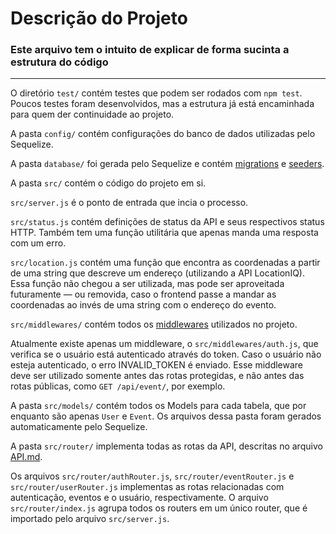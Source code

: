 # Descrição do Projeto

### Este arquivo tem o intuito de explicar de forma sucinta a estrutura do código

<hr/>

O diretório `test/` contém testes que podem ser rodados com `npm test`. Poucos testes foram desenvolvidos,
mas a estrutura já está encaminhada para quem der continuidade ao projeto.

A pasta `config/` contém configurações do banco de dados utilizadas pelo Sequelize.

A pasta `database/` foi gerada pelo Sequelize e contém [migrations](https://sequelize.org/master/manual/migrations.html) e [seeders](https://sequelize.org/master/manual/migrations.html#creating-first-seed).

A pasta `src/` contém o código do projeto em si.

`src/server.js` é o ponto de entrada que incia o processo.

`src/status.js` contém definições de status da API e seus respectivos status HTTP. Também tem uma função utilitária que apenas manda uma resposta com um erro.

`src/location.js` contém uma função que encontra as coordenadas a partir de uma string que descreve um endereço (utilizando a API LocationIQ). Essa função não chegou a ser utilizada, mas pode ser aproveitada futuramente &mdash; ou removida, caso o frontend passe a mandar as coordenadas ao invés de uma string com o endereço do evento.

`src/middlewares/` contém todos os [middlewares](https://expressjs.com/pt-br/guide/using-middleware.html) utilizados no projeto.

Atualmente existe apenas um middleware, o `src/middlewares/auth.js`, que verifica se o usuário está autenticado através do token. Caso o usuário não esteja autenticado, o erro INVALID_TOKEN é enviado. Esse middleware deve ser utilizado somente antes das rotas protegidas, e não antes das rotas públicas, como `GET /api/event/`, por exemplo.

A pasta `src/models/` contém todos os Models para cada tabela, que por enquanto são apenas `User` e `Event`. Os arquivos dessa pasta foram gerados automaticamente pelo Sequelize.

A pasta `src/router/` implementa todas as rotas da API, descritas no arquivo [API.md](https://github.com/MacPardo/ESII-backend/blob/master/API.md).

Os arquivos `src/router/authRouter.js`, `src/router/eventRouter.js` e `src/router/userRouter.js` implementas as rotas relacionadas com autenticação, eventos e o usuário, respectivamente. O arquivo `src/router/index.js` agrupa todos os routers em um único router, que é importado pelo arquivo `src/server.js`.
